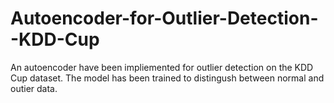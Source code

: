 # Autoencoder-for-Outlier-Detection--KDD-Cup
An autoencoder have been impliemented for outlier detection on the KDD Cup dataset. The model has been trained to distingush between normal and outier data. 

